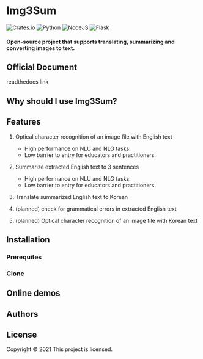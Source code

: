 # Img3Sum
![Crates.io](https://img.shields.io/crates/l/rustc-serialize?style=for-the-badge)
![Python](https://img.shields.io/badge/python-3670A0?style=for-the-badge&logo=python&logoColor=ffdd54) ![NodeJS](https://img.shields.io/badge/node.js-6DA55F?style=for-the-badge&logo=node.js&logoColor=white) ![Flask](https://img.shields.io/badge/flask-%23000.svg?style=for-the-badge&logo=flask&logoColor=white)

#### Open-source project that supports translating, summarizing and converting images to text.

## Official Document

readthedocs link

## Why should I use Img3Sum?

## Features

1. Optical character recognition of an image file with English text
    - High performance on NLU and NLG tasks.
    - Low barrier to entry for educators and practitioners.

2. Summarize extracted English text to 3 sentences 
    - High performance on NLU and NLG tasks.
    - Low barrier to entry for educators and practitioners.

3. Translate summarized English text to Korean

4. (planned) check for grammatical errors in extracted English text

5. (planned) Optical character recognition of an image file with Korean text

## Installation

### Prerequites

### Clone

## Online demos

## Authors

## License

Copyright © 2021 
This project is  licensed.
